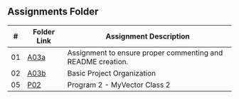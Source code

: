 ##  Assignments Folder

|   #   | Folder Link | Assignment Description |
| :---: | ----------- | ---------------------- |
|   01  |[A03a](https://github.com/ErnuelTonge/2143-OOP-Tonge/tree/main/Assignments/A03)| Assignment to ensure proper commenting and README creation.                      |
|   02  |[A03b](https://github.com/ErnuelTonge/2143-OOP-Tonge/tree/main/Assignments/A04)| Basic Project Organization |
|   05  |[P02](https://github.com/ErnuelTonge/2143-OOP-Tonge/tree/main/Assignments/A04)| Program 2 - MyVector Class 2 |
